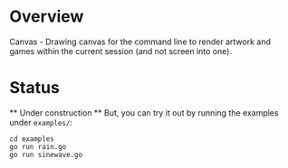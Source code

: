 # Overview
Canvas - Drawing canvas for the command line to render artwork and games within the current session (and not screen into one).

# Status
** Under construction **
But, you can try it out by running the examples under `examples/`:
```console
cd examples
go run rain.go
go run sinewave.go
```
